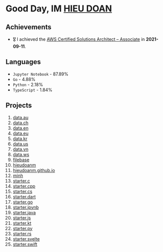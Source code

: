 # Good Day, IM [HIEU DOAN](https://hieudoanm.github.io)

## Achievements

- 🎖️ I achieved the [AWS Certified Solutions Architect – Associate](https://www.credly.com/badges/a427ccdc-fc44-4874-a422-21d772e0e4b3?source=linked_in_profile) in **2021-09-11**.

## Languages

- `Jupyter Notebook` - 87.89%
- `Go` - 4.88%
- `Python` - 2.18%
- `TypeScript` - 1.84%

## Projects

1. [data.au](https://github.com/hieudoanm/data.au)
2. [data.ch](https://github.com/hieudoanm/data.ch)
3. [data.en](https://github.com/hieudoanm/data.en)
4. [data.eu](https://github.com/hieudoanm/data.eu)
5. [data.kr](https://github.com/hieudoanm/data.kr)
6. [data.us](https://github.com/hieudoanm/data.us)
7. [data.vn](https://github.com/hieudoanm/data.vn)
8. [data.ws](https://github.com/hieudoanm/data.ws)
9. [filebase](https://github.com/hieudoanm/filebase)
10. [hieudoanm](https://github.com/hieudoanm/hieudoanm)
11. [hieudoanm.github.io](https://github.com/hieudoanm/hieudoanm.github.io)
12. [minh](https://github.com/hieudoanm/minh)
13. [starter.c](https://github.com/hieudoanm/starter.c)
14. [starter.cpp](https://github.com/hieudoanm/starter.cpp)
15. [starter.cs](https://github.com/hieudoanm/starter.cs)
16. [starter.dart](https://github.com/hieudoanm/starter.dart)
17. [starter.go](https://github.com/hieudoanm/starter.go)
18. [starter.ipynb](https://github.com/hieudoanm/starter.ipynb)
19. [starter.java](https://github.com/hieudoanm/starter.java)
20. [starter.js](https://github.com/hieudoanm/starter.js)
21. [starter.kt](https://github.com/hieudoanm/starter.kt)
22. [starter.py](https://github.com/hieudoanm/starter.py)
23. [starter.rs](https://github.com/hieudoanm/starter.rs)
24. [starter.svelte](https://github.com/hieudoanm/starter.svelte)
25. [starter.swift](https://github.com/hieudoanm/starter.swift)

